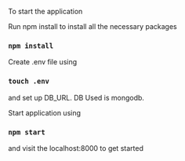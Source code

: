 To start the application

Run npm install to install all the necessary packages

### `npm install`

Create .env file using 

### `touch .env`

and set up DB_URL. DB Used is mongodb.

Start application using 

### `npm start`

and visit the localhost:8000 to get started
